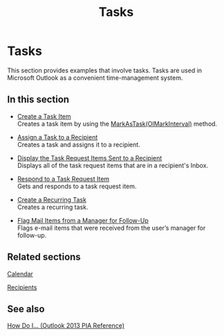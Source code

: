 ﻿---
title: Tasks
TOCTitle: Tasks
ms:assetid: f691b618-9cbd-4c7a-ad5c-c28ae12da907
ms:mtpsurl: https://msdn.microsoft.com/en-us/library/Ff184656(v=office.15)
ms:contentKeyID: 55119928
ms.date: 07/24/2014
mtps_version: v=office.15
---

# Tasks

This section provides examples that involve tasks. Tasks are used in Microsoft Outlook as a convenient time-management system.

## In this section

  - [Create a Task Item](how-to-create-a-task-item.md)  
    Creates a task item by using the [MarkAsTask(OlMarkInterval)](https://msdn.microsoft.com/en-us/library/bb609068\(v=office.15\)) method.

  - [Assign a Task to a Recipient](how-to-assign-a-task-to-a-recipient.md)  
    Creates a task and assigns it to a recipient.

  - [Display the Task Request Items Sent to a Recipient](how-to-display-the-task-request-items-sent-to-a-recipient.md)  
    Displays all of the task request items that are in a recipient's Inbox.

  - [Respond to a Task Request Item](how-to-respond-to-a-task-request-item.md)  
    Gets and responds to a task request item.

  - [Create a Recurring Task](how-to-create-a-recurring-task.md)  
    Creates a recurring task.

  - [Flag Mail Items from a Manager for Follow-Up](how-to-flag-mail-items-from-a-manager-for-follow-up.md)  
    Flags e-mail items that were received from the user’s manager for follow-up.

## Related sections

[Calendar](calendar.md)

[Recipients](recipients.md)

## See also



[How Do I... (Outlook 2013 PIA Reference)](how-do-i-outlook-2013-pia-reference.md)

